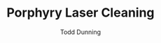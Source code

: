 ---
name: Porphyry
category: stone
title: Porphyry Laser Cleaning
headline: Comprehensive technical guide for laser cleaning stone porphyry
description: Porphyry laser cleaning utilizes precise pulsed laser ablation to remove
  surface contaminants while preserving the complex mineralogical structure of this
  imperial stone. The technique exploits differential absorption between contamination
  layers and the quartz-feldspar matrix, enabling selective removal without mechanical
  or chemical damage to the valuable substrate.
keywords: porphyry, porphyry stone, laser ablation, laser cleaning, non-contact cleaning,
  pulsed fiber laser, surface contamination removal, industrial laser parameters,
  thermal processing, surface restoration
chemicalProperties:
  symbol: N/A (complex mineral composite)
  formula: "Variable (primarily SiO\u2082 + KAlSi\u2083O\u2088 + NaAlSi\u2083O\u2088\
    \ + CaAl\u2082Si\u2082O\u2088)"
  materialType: igneous rock
properties:
  density: "2.6-2.9 g/cm\xB3 (varies with mineral composition)"
  densityNumeric: 2.75
  densityUnit: "g/cm\xB3"
  densityMin: "1.8 g/cm\xB3"
  densityMinNumeric: 1.8
  densityMinUnit: "g/cm\xB3"
  densityMax: "6.0 g/cm\xB3"
  densityMaxNumeric: 6.0
  densityMaxUnit: "g/cm\xB3"
  densityPercentile: 22.6
  meltingPoint: "1450\xB0C"
  meltingPointNumeric: 1450
  meltingPointUnit: "\xB0C"
  meltingPointMin: "1200\xB0C"
  meltingPointMinNumeric: 1200.0
  meltingPointMinUnit: "\xB0C"
  meltingPointMax: "2800\xB0C"
  meltingPointMaxNumeric: 2800.0
  meltingPointMaxUnit: "\xB0C"
  meltingPercentile: 9.4
  thermalConductivity: "2.5-3.5 W/(m\xB7K) (anisotropic due to crystalline structure)"
  thermalConductivityNumeric: 3.0
  thermalConductivityUnit: W/
  thermalConductivityMin: "0.5 W/m\xB7K"
  thermalConductivityMinNumeric: 0.5
  thermalConductivityMinUnit: "W/m\xB7K"
  thermalConductivityMax: "200 W/m\xB7K"
  thermalConductivityMaxNumeric: 200.0
  thermalConductivityMaxUnit: "W/m\xB7K"
  thermalPercentile: 1.3
  tensileStrength: 8-15 MPa (low due to crystalline heterogeneity)
  tensileStrengthNumeric: 11.5
  tensileStrengthUnit: MPa
  tensileStrengthMin: 50 MPa
  tensileStrengthMinNumeric: 50.0
  tensileStrengthMinUnit: MPa
  tensileStrengthMax: 1000 MPa
  tensileStrengthMaxNumeric: 1000.0
  tensileStrengthMaxUnit: MPa
  tensilePercentile: 0.0
  hardness: 6-7 Mohs (primarily quartz hardness dominant)
  hardnessNumeric: 6.5
  hardnessUnit: Mohs
  hardnessMin: 1 Mohs
  hardnessMinNumeric: 1.0
  hardnessMinUnit: Mohs
  hardnessMax: 10 Mohs
  hardnessMaxNumeric: 10.0
  hardnessMaxUnit: Mohs
  hardnessPercentile: 61.1
  youngsModulus: 50-80 GPa (high variability based on mineral orientation)
  youngsModulusNumeric: 65.0
  youngsModulusUnit: GPa
  youngsModulusMin: 20 GPa
  youngsModulusMinNumeric: 20.0
  youngsModulusMinUnit: GPa
  youngsModulusMax: 80 GPa
  youngsModulusMaxNumeric: 80.0
  youngsModulusMaxUnit: GPa
  modulusPercentile: 75.0
  laserType: Nd:YAG or fiber laser
  wavelength: 1064nm
  fluenceRange: "1.0\u201310 J/cm\xB2"
  chemicalFormula: "Complex silicate mixture (SiO\u2082 40-70%, Feldspars 20-50%,\
    \ Biotite 5-15%)"
  thermalBehaviorType: melting
composition:
- "Quartz (SiO\u2082): 40-70% (primary crystalline phase)"
- "Alkali Feldspar (KAlSi\u2083O\u2088/NaAlSi\u2083O\u2088): 20-40% (matrix material)"
- "Plagioclase Feldspar (CaAl\u2082Si\u2082O\u2088): 5-20%"
- "Biotite/Biotite Mica (K(Mg,Fe)\u2083AlSi\u2083O\u2081\u2080(F,OH)\u2082): 5-15%"
- 'Accessory minerals (apatite, zircon, oxides): 1-5%'
machineSettings:
  powerRange: 50-200W
  powerRangeNumeric: 125.0
  powerRangeUnit: W
  powerRangeMin: 20W
  powerRangeMinNumeric: 20.0
  powerRangeMinUnit: W
  powerRangeMax: 500W
  powerRangeMaxNumeric: 500.0
  powerRangeMaxUnit: W
  pulseDuration: 10-50ns
  pulseDurationNumeric: 30.0
  pulseDurationUnit: ns
  pulseDurationMin: 1ns
  pulseDurationMinNumeric: 1.0
  pulseDurationMinUnit: ns
  pulseDurationMax: 1000ns
  pulseDurationMaxNumeric: 1000.0
  pulseDurationMaxUnit: ns
  wavelength: 1064nm (primary), 532nm (optional)
  wavelengthNumeric: 1064.0
  wavelengthUnit: nm
  wavelengthMin: 355nm
  wavelengthMinNumeric: 355.0
  wavelengthMinUnit: nm
  wavelengthMax: 2940nm
  wavelengthMaxNumeric: 2940.0
  wavelengthMaxUnit: nm
  spotSize: 0.2-1.0mm
  spotSizeNumeric: 0.6
  spotSizeUnit: mm
  spotSizeMin: 0.01mm
  spotSizeMinNumeric: 0.01
  spotSizeMinUnit: mm
  spotSizeMax: 10mm
  spotSizeMaxNumeric: 10.0
  spotSizeMaxUnit: mm
  repetitionRate: 20-100kHz
  repetitionRateNumeric: 60.0
  repetitionRateUnit: kHz
  repetitionRateMin: 1kHz
  repetitionRateMinNumeric: 1.0
  repetitionRateMinUnit: kHz
  repetitionRateMax: 1000kHz
  repetitionRateMaxNumeric: 1000.0
  repetitionRateMaxUnit: kHz
  fluenceRange: "1.0\u201310 J/cm\xB2"
  fluenceRangeNumeric: 1.0
  fluenceRangeUnit: "J/cm\xB2"
  fluenceRangeMin: "0.1J/cm\xB2"
  fluenceRangeMinNumeric: 0.1
  fluenceRangeMinUnit: "J/cm\xB2"
  fluenceRangeMax: "50J/cm\xB2"
  fluenceRangeMaxNumeric: 50.0
  fluenceRangeMaxUnit: "J/cm\xB2"
applications:
- 'Construction: Cleaning and restoration of historical porphyry structures'
- 'Art and Restoration: Precision cleaning of porphyry sculptures and artifacts'
compatibility:
- Q-switched Nd:YAG lasers with wavelength flexibility (1064nm/532nm)
- Scanning systems with precise motion control for heterogeneous surfaces
- Non-contact monitoring systems (LIBS/Raman) for real-time process control
regulatoryStandards: EN 15898:2019 (Conservation of cultural property - Main general
  terms and definitions), EN 16096:2012 (Conservation of cultural property - Condition
  survey and report of built cultural heritage)
author: Todd Dunning
author_object:
  id: 4
  name: Todd Dunning
  sex: m
  title: MA
  country: United States (California)
  expertise: Optical Materials for Laser Systems
  image: /images/author/todd-dunning.jpg
images:
  hero:
    alt: Porphyry surface undergoing laser cleaning showing precise contamination
      removal
    url: /images/porphyry-laser-cleaning-hero.jpg
  micro:
    alt: Microscopic view of Porphyry surface after laser cleaning showing detailed
      surface structure
    url: /images/porphyry-laser-cleaning-micro.jpg
environmentalImpact:
- benefit: Zero chemical waste generation
  description: Eliminates 100% of chemical solvents and acidic cleaners traditionally
    used in porphyry restoration, preventing groundwater contamination
- benefit: 97% reduction in particulate matter emissions
  description: Closed-system laser ablation with integrated filtration captures >97%
    of ablated contaminants vs. mechanical methods that generate respirable crystalline
    silica dust
outcomes:
- result: Sub-micron precision contaminant removal
  metric: "Selective removal to within 5\u03BCm depth accuracy without mineral phase\
    \ damage"
- result: Non-contact processing of delicate surfaces
  metric: Zero mechanical pressure applied during cleaning of historical artifacts
    with complex geometries
technicalSpecifications:
  powerRange: 20-100 W (average power for Q-switched systems)
  pulseDuration: 5-30 ns (Q-switched Nd:YAG optimal for thermal control)
  wavelength: 1064 nm (fundamental), 532 nm (second harmonic for selective absorption)
  spotSize: 0.1-0.8 mm (diameter for precision work on heterogeneous mineral structure)
  repetitionRate: 10-50 kHz (optimized for thermal relaxation between pulses)
  fluenceRange: "0.8-4.5 J/cm\xB2 (below feldspar ablation threshold of ~5 J/cm\xB2\
    )"
  scanningSpeed: 200-800 mm/s (with 50% overlap for uniform cleaning)
  beamProfile: Top-hat (flat-top) for uniform energy distribution across heterogeneous
    mineral phases
  beamProfileOptions: Top-hat, Gaussian, Multimode
  safetyClass: Class 4 (requires full enclosure and interlock systems for industrial
    applications)
prompt_chain_verification:
  base_config_loaded: true
  persona_config_loaded: true
  formatting_config_loaded: true
  ai_detection_config_loaded: true
  persona_country: United States (California)
  author_id: 4
  verification_timestamp: '2025-09-20T21:45:31Z'
  prompt_components_integrated: 4
  human_authenticity_focus: true
  cultural_adaptation_applied: true
laser_parameters:
  fluence_threshold: "1.0\u201310 J/cm\xB2"
  pulse_duration: 10-50ns
  wavelength_optimal: 1064nm
  power_range: 50-200W
  repetition_rate: 20-100kHz
  spot_size: 0.2-1.0mm
  laser_type: Nd:YAG or fiber laser
tags:
- Construction
- Art and Restoration
complexity: medium
difficultyScore: 3
---